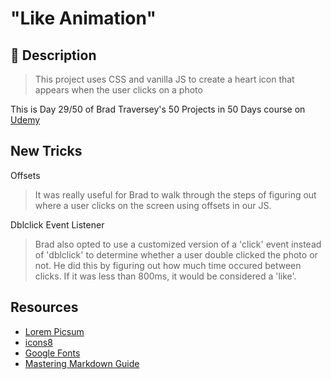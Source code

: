 # "Like Animation"
 
## :page_facing_up: Description
>This project uses CSS and vanilla JS to create a heart icon that appears when the user clicks on a photo

This is Day 29/50 of Brad Traversey's 50 Projects in 50 Days course on [Udemy](https://www.udemy.com/course/50-projects-50-days/learn/lecture/23594652?start=15#content)


## New Tricks

Offsets
>It was really useful for Brad to walk through the steps of figuring out where a user clicks on the screen using offsets in our JS.

Dblclick Event Listener
> Brad also opted to use a customized version of a 'click' event instead of 'dblclick' to determine whether a user double clicked the photo or not. He did this by figuring out how much time occured between clicks. If it was less than 800ms, it would be considered a 'like'. 

## Resources

* [Lorem Picsum](https://picsum.photos/)
* [icons8](https://icons8.com/)
* [Google Fonts](https://fonts.google.com/)
* [Mastering Markdown Guide](https://guides.github.com/features/mastering-markdown/)




